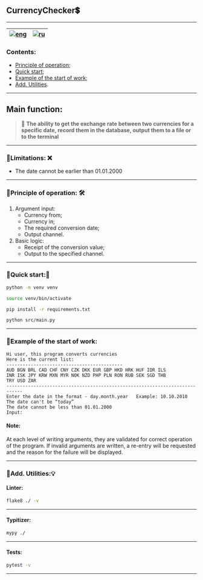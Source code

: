 CurrencyChecker💲
---
---

| [![eng](https://img.shields.io/badge/lng-eng-green.svg)](https://github.com/XaL9vA/CurrencyChecker/tree/main/docs/readme_eng.md) | [![ru](https://img.shields.io/badge/lng-ru-red.svg)](https://github.com/XaL9vA/CurrencyChecker/tree/main/docs/readme_ru.md) |  
|----------------------------------------------------------------------------------------------------------------------------------|-----------------------------------------------------------------------------------------------------------------------------|   

### Contents:

- [Principle of operation](#title1);
- [Quick start](#title2);
- [Example of the start of work](#title3);
- [Add. Utilities](#title4).

---

## Main function:

> 🔶 **The ability to get the exchange rate between two currencies for a specific date, record them in the database,
output them to a file or to the terminal**

---

### 🔹Limitations: ❌

- The date cannot be earlier than 01.01.2000

---

### 🔹<a id="title1">Principle of operation</a>: 🛠

1. Argument input:
    - Currency from;
    - Currency in;
    - The required conversion date;
    - Output channel.
2. Basic logic:
    - Receipt of the conversion value;
    - Output to the specified channel.

---

### 🔹<a id="title2">Quick start</a>:🧩

```bash
python -m venv venv

source venv/bin/activate

pip install -r requirements.txt

python src/main.py
```

---

### 🔹<a id="title3">Example of the start of work</a>:

```
Hi user, this program converts currencies
Here is the current list:
-------------------------------------------
AUD BGN BRL CAD CHF CNY CZK DKK EUR GBP HKD HRK HUF IDR ILS
INR ISK JPY KRW MXN MYR NOK NZD PHP PLN RON RUB SEK SGD THB
TRY USD ZAR
----------------------------------------------------------------------------
Enter the date in the format - day.month.year   Example: 10.10.2010
The date can't be “today”
The date cannot be less than 01.01.2000
Input:
```

#### Note:

At each level of writing arguments, they are validated for correct operation of the program. If invalid arguments are
written, a re-entry will be requested and the reason for the failure will be displayed.

---

### 🔹<a id="title4">Add. Utilities</a>:💡

#### Linter:

```bash
flake8 ./ -v
```

---

#### Typitizer:

```bash
mypy ./
```

---

#### Tests:

```bash
pytest -v
```

---
